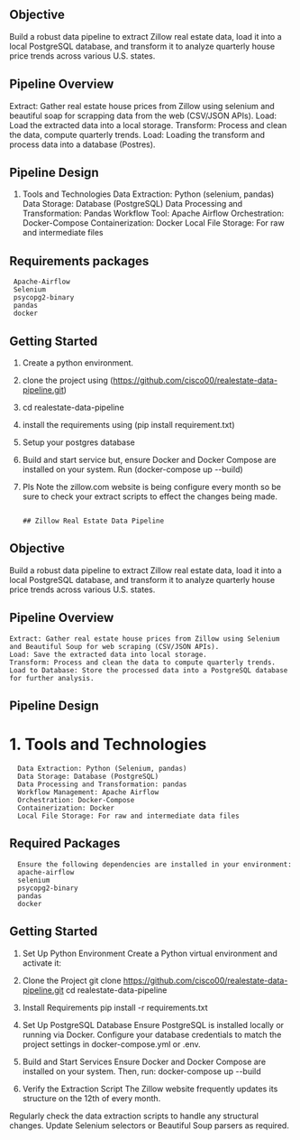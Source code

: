 ## Objective
Build a robust data pipeline to extract Zillow real estate data, load it into a local PostgreSQL database, and transform it to analyze quarterly house price trends across various U.S. states.

## Pipeline Overview
Extract: Gather real estate house prices from Zillow using selenium and beautiful soap for scrapping data from the web (CSV/JSON APIs).
Load: Load the extracted data into a local storage.
Transform: Process and clean the data, compute quarterly trends.
Load: Loading the transform and process data into a database (Postres).

## Pipeline Design
1. Tools and Technologies
    Data Extraction: Python (selenium, pandas)
    Data Storage: Database (PostgreSQL)
    Data Processing and Transformation: Pandas
    Workflow Tool: Apache Airflow
    Orchestration: Docker-Compose
    Containerization: Docker
    Local File Storage: For raw and intermediate files

 ## Requirements packages
     Apache-Airflow
     Selenium
     psycopg2-binary
     pandas
     docker

## Getting Started
1. Create a python environment.
2. clone the project using (https://github.com/cisco00/realestate-data-pipeline.git)
3. cd realestate-data-pipeline
4. install the requirements using (pip install requirement.txt)
5. Setup your postgres database
6. Build and start service but, ensure Docker and Docker Compose are installed on your system. Run (docker-compose up --build)

7. Pls Note the zillow.com website is being configure every month so be sure to check your extract scripts to effect the changes being made.
     
                                                                                    ## Zillow Real Estate Data Pipeline
## Objective
Build a robust data pipeline to extract Zillow real estate data, load it into a local PostgreSQL database, and transform it to analyze quarterly house price trends across various U.S. states.

## Pipeline Overview
    Extract: Gather real estate house prices from Zillow using Selenium and Beautiful Soup for web scraping (CSV/JSON APIs).
    Load: Save the extracted data into local storage.
    Transform: Process and clean the data to compute quarterly trends.
    Load to Database: Store the processed data into a PostgreSQL database for further analysis.
    
## Pipeline Design
# 1. Tools and Technologies
      Data Extraction: Python (Selenium, pandas)
      Data Storage: Database (PostgreSQL)
      Data Processing and Transformation: pandas
      Workflow Management: Apache Airflow
      Orchestration: Docker-Compose
      Containerization: Docker
      Local File Storage: For raw and intermediate data files
  
##  Required Packages
      Ensure the following dependencies are installed in your environment:
      apache-airflow
      selenium
      psycopg2-binary
      pandas
      docker
      
## Getting Started
1. Set Up Python Environment
Create a Python virtual environment and activate it:

 2. Clone the Project
 git clone https://github.com/cisco00/realestate-data-pipeline.git
 cd realestate-data-pipeline

3. Install Requirements
pip install -r requirements.txt

5. Set Up PostgreSQL Database
Ensure PostgreSQL is installed locally or running via Docker. Configure your database credentials to match the project settings in docker-compose.yml or .env.

6. Build and Start Services
Ensure Docker and Docker Compose are installed on your system. Then, run:
docker-compose up --build

6. Verify the Extraction Script
The Zillow website frequently updates its structure on the 12th of every month.

Regularly check the data extraction scripts to handle any structural changes.
Update Selenium selectors or Beautiful Soup parsers as required.
